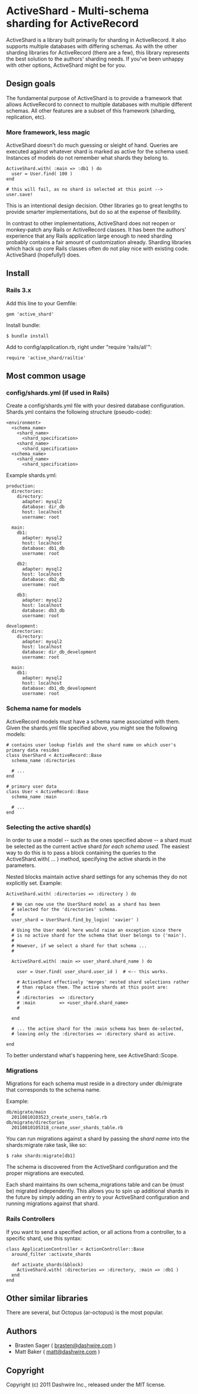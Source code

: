 ActiveShard - Multi-schema sharding for ActiveRecord
====================================================

ActiveShard is a library built primarily for sharding in ActiveRecord. It also supports multiple databases with differing schemas. As with the other sharding libraries for ActiveRecord (there are a few), this library represents the best solution to the authors' sharding needs. If you've been unhappy with other options, ActiveShard might be for you.

## Design goals ##

The fundamental purpose of ActiveShard is to provide a framework that allows ActiveRecord to connect to multiple databases with multiple different schemas. All other features are a subset of this framework (sharding, replication, etc).

### More framework, less magic ###

ActiveShard doesn't do much guessing or sleight of hand. Queries are executed against whatever shard is marked as active for the schema used. Instances of models do not remember what shards they belong to.

    ActiveShard.with( :main => :db1 ) do
      user = User.find( 100 )
    end
    
    # this will fail, as no shard is selected at this point -->
    user.save!

This is an intentional design decision. Other libraries go to great lengths to provide smarter implementations, but do so at the expense of flexibility.

In contrast to other implementations, ActiveShard does not reopen or monkey-patch any Rails or ActiveRecord classes. It has been the authors' experience that any Rails application large enough to need sharding probably contains a fair amount of customization already. Sharding libraries which hack up core Rails classes often do not play nice with existing code. ActiveShard (hopefully!) does.


## Install ##

### Rails 3.x ###

Add this line to your Gemfile:

    gem 'active_shard'

Install bundle:

    $ bundle install
    
Add to config/application.rb, right under "require 'rails/all'":

    require 'active_shard/railtie'


## Most common usage ##

### config/shards.yml (if used in Rails) ###

Create a config/shards.yml file with your desired database configuration. Shards.yml contains the following structure (pseudo-code):

    <environment>
      <schema_name>
        <shard_name>
          <shard_specification>
        <shard_name>
          <shard_specification>
      <schema_name>
        <shard_name>
          <shard_specification>
          
Example shards.yml:

    production:
      directories:
        directory:
          adapter: mysql2
          database: dir_db
          host: localhost
          username: root

      main:
        db1:
          adapter: mysql2
          host: localhost
          database: db1_db
          username: root

        db2:
          adapter: mysql2
          host: localhost
          database: db2_db
          username: root

        db3:
          adapter: mysql2
          host: localhost
          database: db3_db
          username: root

    development:
      directories:
        directory:
          adapter: mysql2
          host: localhost
          database: dir_db_development
          username: root

      main:
        db1:
          adapter: mysql2
          host: localhost
          database: db1_db_development
          username: root


### Schema name for models ###

ActiveRecord models must have a schema name associated with them. Given the shards.yml file specified above, you might see the following models:

    # contains user lookup fields and the shard name on which user's primary data resides
    class UserShard < ActiveRecord::Base
      schema_name :directories
      
      # ...
    end
    
    # primary user data
    class User < ActiveRecord::Base
      schema_name :main
      
      # ...
    end


### Selecting the active shard(s) ###

In order to use a model -- such as the ones specified above -- a shard must be selected as the current active shard *for each schema used.* The easiest way to do this is to pass a block containing the queries to the ActiveShard.with( ... ) method, specifying the active shards in the parameters.

Nested blocks maintain active shard settings for any schemas they do not explicitly set.  Example:

    ActiveShard.with( :directories => :directory ) do
    
      # We can now use the UserShard model as a shard has been 
      # selected for the 'directories' schema.
      #
      user_shard = UserShard.find_by_login( 'xavier' )
      
      # Using the User model here would raise an exception since there
      # is no active shard for the schema that User belongs to ('main').
      #
      # However, if we select a shard for that schema ...
      #
      
      ActiveShard.with( :main => user_shard.shard_name ) do
        
        user = User.find( user_shard.user_id )  # <-- this works.
        
        # ActiveShard effectively 'merges' nested shard selections rather
        # than replace them. The active shards at this point are:
        #
        # :directories  => :directory
        # :main         => <user_shard.shard_name>
        #
        
      end
      
      # ... the active shard for the :main schema has been de-selected,
      # leaving only the :directories => :directory shard as active.
      
    end

To better understand what's happening here, see ActiveShard::Scope.


### Migrations ###

Migrations for each schema must reside in a directory under db/migrate that corresponds to the schema name.

Example:

    db/migrate/main
      20110810103523_create_users_table.rb
    db/migrate/directories
      20110810105318_create_user_shards_table.rb


You can run migrations against a shard by passing the *shard name* into the shards:migrate rake task, like so:

    $ rake shards:migrate[db1]
    
The schema is discovered from the ActiveShard configuration and the proper migrations are executed.

Each shard maintains its own schema_migrations table and can be (must be) migrated independently. This allows you to spin up additional shards in the future by simply adding an entry to your ActiveShard configuration and running migrations against that shard.


### Rails Controllers ###

If you want to send a specified action, or all actions from a controller, to a specific shard,  use this syntax:
  
    class ApplicationController < ActionController::Base
      around_filter :activate_shards
    
      def activate_shards(&block)
        ActiveShard.with( :directories => :directory, :main => :db1 )
      end    
    end


## Other similar libraries ##

There are several, but Octopus (ar-octopus) is the most popular.


## Authors ##

- Brasten Sager ( brasten@dashwire.com )
- Matt Baker ( matt@dashwire.com )

## Copyright

Copyright (c) 2011 Dashwire Inc., released under the MIT license.